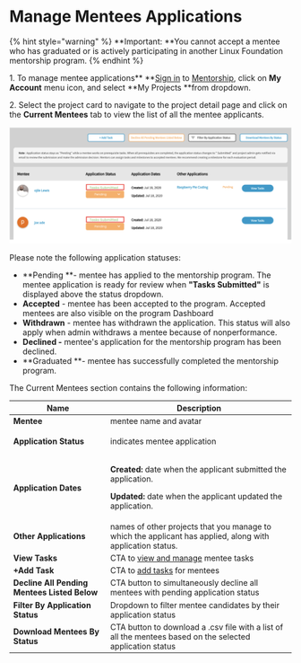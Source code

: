 # Manage Mentees Applications

{% hint style="warning" %}
**Important: **You cannot accept a mentee who has graduated or is actively participating in another Linux Foundation mentorship program.
{% endhint %}

1\. To manage mentee applications** **[Sign in](../../sso/sign-in/) to [Mentorship](https://mentorship.lfx.linuxfoundation.org), click on **My Account** menu icon, and select **My Projects **from dropdown.

2\. Select the project card to navigate to the project detail page and click on the **Current Mentees** tab to view the list of all the mentee applicants.&#x20;

![](../../.gitbook/assets/tasks-submitted.png)

Please note the following application statuses:&#x20;

* **Pending **- mentee has applied to the mentorship program. The mentee application is ready for review when **"Tasks Submitted"** is displayed above the status dropdown.&#x20;
* **Accepted** - mentee has been accepted to the program. Accepted mentees are also visible  on the program Dashboard
* **Withdrawn** - mentee has withdrawn the application. This status will also apply when admin withdraws a mentee because of nonperformance.&#x20;
* **Declined -** mentee's application for the mentorship program has been declined.
* **Graduated **- mentee has successfully completed the mentorship program.&#x20;

The Current Mentees section contains the following information:

| Name                                         | Description                                                                                                                                                           |
| -------------------------------------------- | --------------------------------------------------------------------------------------------------------------------------------------------------------------------- |
| **Mentee**                                   | mentee name and avatar                                                                                                                                                |
| **Application Status**                       | <p>indicates mentee application </p><p><strong></strong></p>                                                                                                          |
| **Application Dates**                        | <p><strong>Created:  </strong>date when the applicant submitted the application.</p><p><strong>Updated: </strong>date when the applicant updated the application.</p> |
| **Other Applications**                       | names of other projects that you manage to which the applicant has applied, along with application status.                                                            |
| **View Tasks**                               | CTA to [view and manage](manage-mentee-tasks.md) mentee tasks                                                                                                         |
| **+Add Task**                                | CTA to [add tasks](manage-mentee-tasks.md#add-task) for mentees                                                                                                       |
| **Decline All Pending Mentees Listed Below** | CTA button to simultaneously decline all mentees with pending application status                                                                                      |
| **Filter By Application Status**             | Dropdown to filter mentee candidates by their application status                                                                                                      |
| **Download Mentees By Status**               | CTA button to download a .csv file with a list of all the mentees based on the selected application status                                                            |
